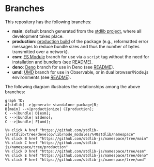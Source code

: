 <!--

@license Apache-2.0

Copyright (c) 2022 The Stdlib Authors.

Licensed under the Apache License, Version 2.0 (the "License");
you may not use this file except in compliance with the License.
You may obtain a copy of the License at

    http://www.apache.org/licenses/LICENSE-2.0

Unless required by applicable law or agreed to in writing, software
distributed under the License is distributed on an "AS IS" BASIS,
WITHOUT WARRANTIES OR CONDITIONS OF ANY KIND, either express or implied.
See the License for the specific language governing permissions and
limitations under the License.

-->

# Branches

This repository has the following branches:

-   **main**: default branch generated from the [stdlib project][stdlib-url], where all development takes place.
-   **production**: [production build][production-url] of the package (e.g., reformatted error messages to reduce bundle sizes and thus the number of bytes transmitted over a network).
-   **esm**: [ES Module][esm-url] branch for use via a `script` tag without the need for installation and bundlers (see [README][esm-readme]).
-   **deno**: [Deno][deno-url] branch for use in Deno (see [README][deno-readme]).
-   **umd**: [UMD][umd-url] branch for use in Observable, or in dual browser/Node.js environments (see [README][umd-readme]).

The following diagram illustrates the relationships among the above branches:

```mermaid
graph TD;
A[stdlib]-->|generate standalone package|B;
B[main] -->|productionize| C[production];
C -->|bundle| D[esm];
C -->|bundle| E[deno];
C -->|bundle| F[umd];

%% click A href "https://github.com/stdlib-js/stdlib/tree/develop/lib/node_modules/%40stdlib/namespace"
%% click B href "https://github.com/stdlib-js/namespace/tree/main"
%% click C href "https://github.com/stdlib-js/namespace/tree/production"
%% click D href "https://github.com/stdlib-js/namespace/tree/esm"
%% click E href "https://github.com/stdlib-js/namespace/tree/deno"
%% click F href "https://github.com/stdlib-js/namespace/tree/umd"
```

[stdlib-url]: https://github.com/stdlib-js/stdlib/tree/develop/lib/node_modules/%40stdlib/namespace
[production-url]: https://github.com/stdlib-js/namespace/tree/production
[deno-url]: https://github.com/stdlib-js/namespace/tree/deno
[deno-readme]: https://github.com/stdlib-js/namespace/blob/deno/README.md
[umd-url]: https://github.com/stdlib-js/namespace/tree/umd
[umd-readme]: https://github.com/stdlib-js/namespace/blob/umd/README.md
[esm-url]: https://github.com/stdlib-js/namespace/tree/esm
[esm-readme]: https://github.com/stdlib-js/namespace/blob/esm/README.md